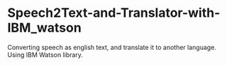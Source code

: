 # Speech2Text-and-Translator-with-IBM_watson
Converting speech as english text, and translate it to another language. Using IBM Watson library.
